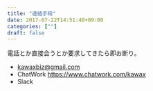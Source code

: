 ```yaml
---
title: "連絡手段"
date: 2017-07-22T14:51:40+09:00
categories: [""]
draft: false
---
```


電話とか直接会うとか要求してきたら即お断り。

- kawaxbiz@gmail.com
- ChatWork https://www.chatwork.com/kawax
- Slack
